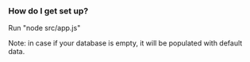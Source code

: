 ### How do I get set up? ###

Run "node src/app.js"

Note: in case if your database is empty, it will be populated with default data.


